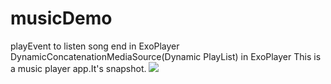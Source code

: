 # musicDemo
playEvent to listen song end in ExoPlayer
DynamicConcatenationMediaSource(Dynamic PlayList) in ExoPlayer 
This is a music player app.It's snapshot.
![](https://github.com/FightJames/blog/blob/master/musicDemo/main_page.jpg)

